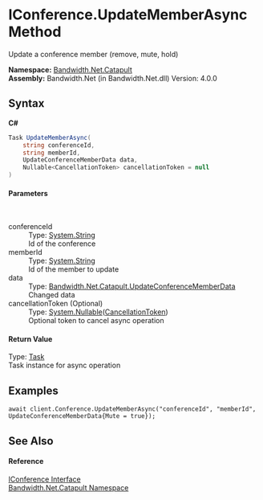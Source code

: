 ﻿# IConference.UpdateMemberAsync Method 
 

Update a conference member (remove, mute, hold)

**Namespace:**&nbsp;<a href ="N_Bandwidth_Net_Catapult.md">Bandwidth.Net.Catapult</a><br />**Assembly:**&nbsp;Bandwidth.Net (in Bandwidth.Net.dll) Version: 4.0.0

## Syntax

**C#**<br />
``` C#
Task UpdateMemberAsync(
	string conferenceId,
	string memberId,
	UpdateConferenceMemberData data,
	Nullable<CancellationToken> cancellationToken = null
)
```


#### Parameters
&nbsp;<dl><dt>conferenceId</dt><dd>Type: <a href="http://msdn2.microsoft.com/en-us/library/s1wwdcbf" target="_blank">System.String</a><br />Id of the conference</dd><dt>memberId</dt><dd>Type: <a href="http://msdn2.microsoft.com/en-us/library/s1wwdcbf" target="_blank">System.String</a><br />Id of the member to update</dd><dt>data</dt><dd>Type: <a href ="T_Bandwidth_Net_Catapult_UpdateConferenceMemberData.md">Bandwidth.Net.Catapult.UpdateConferenceMemberData</a><br />Changed data</dd><dt>cancellationToken (Optional)</dt><dd>Type: <a href="http://msdn2.microsoft.com/en-us/library/b3h38hb0" target="_blank">System.Nullable</a>(<a href="http://msdn2.microsoft.com/en-us/library/dd384802" target="_blank">CancellationToken</a>)<br />Optional token to cancel async operation</dd></dl>

#### Return Value
Type: <a href="http://msdn2.microsoft.com/en-us/library/dd235678" target="_blank">Task</a><br />Task instance for async operation

## Examples

```
await client.Conference.UpdateMemberAsync("conferenceId", "memberId", UpdateConferenceMemberData{Mute = true});
```


## See Also


#### Reference
<a href ="T_Bandwidth_Net_Catapult_IConference.md">IConference Interface</a><br /><a href ="N_Bandwidth_Net_Catapult.md">Bandwidth.Net.Catapult Namespace</a><br />